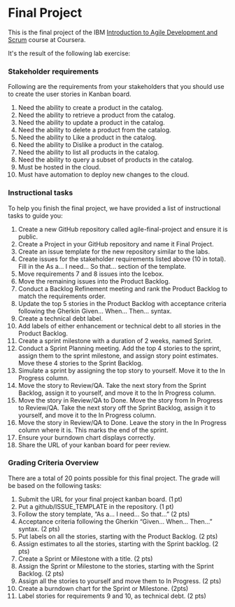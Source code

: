 # Final Project

This is the final project of the IBM [Introduction to Agile Development and Scrum](https://www.coursera.org/learn/agile-development-and-scrum/) course at Coursera.

It's the result of the following lab exercise:

### Stakeholder requirements

Following are the requirements from your stakeholders that you should use to create the user stories in Kanban board.

1. Need the ability to create a product in the catalog.
2. Need the ability to retrieve a product from the catalog.
3. Need the ability to update a product in the catalog.
4. Need the ability to delete a product from the catalog.
5. Need the ability to Like a product in the catalog.
6. Need the ability to Dislike a product in the catalog.
7. Need the ability to list all products in the catalog.
8. Need the ability to query a subset of products in the catalog.
9. Must be hosted in the cloud.
10. Must have automation to deploy new changes to the cloud.

### Instructional tasks

To help you finish the final project, we have provided a list of instructional tasks to guide you:

1. Create a new GitHub repository called agile-final-project and ensure it is public.
2. Create a Project in your GitHub repository and name it Final Project.
3. Create an issue template for the new repository similar to the labs.
4. Create issues for the stakeholder requirements listed above (10 in total). Fill in the As a… I need… So that… section of the template.
5. Move requirements 7 and 8 issues into the Icebox.
6. Move the remaining issues into the Product Backlog.
7. Conduct a Backlog Refinement meeting and rank the Product Backlog to match the requirements order.
8. Update the top 5 stories in the Product Backlog with acceptance criteria following the Gherkin Given… When… Then… syntax.
9. Create a technical debt label.
10. Add labels of either enhancement or technical debt to all stories in the Product Backlog.
11. Create a sprint milestone with a duration of 2 weeks, named Sprint.
12. Conduct a Sprint Planning meeting. Add the top 4 stories to the sprint, assign them to the sprint milestone, and assign story point estimates. Move these 4 stories to the Sprint Backlog.
13. Simulate a sprint by assigning the top story to yourself. Move it to the In Progress column.
14. Move the story to Review/QA. Take the next story from the Sprint Backlog, assign it to yourself, and move it to the In Progress column.
15. Move the story in Review/QA to Done. Move the story from In Progress to Review/QA. Take the next story off the Sprint Backlog, assign it to yourself, and move it to the In Progress column.
16. Move the story in Review/QA to Done. Leave the story in the In Progress column where it is. This marks the end of the sprint.
17. Ensure your burndown chart displays correctly.
18. Share the URL of your kanban board for peer review.

### Grading Criteria Overview

There are a total of 20 points possible for this final project. The grade will be based on the following tasks:

1. Submit the URL for your final project kanban board. (1 pt)  
2. Put a github/ISSUE_TEMPLATE in the repository. (1 pt)
3. Follow the story template, “As a… I need… So that…” (2 pts) 
4. Acceptance criteria following the Gherkin “Given… When… Then…” syntax. (2 pts) 
5. Put labels on all the stories, starting with the Product Backlog. (2 pts) 
6. Assign estimates to all the stories, starting with the Sprint backlog. (2 pts) 
7. Create a Sprint or Milestone with a title. (2 pts) 
8. Assign the Sprint or Milestone to the stories, starting with the Sprint Backlog. (2 pts) 
9. Assign all the stories to yourself and move them to In Progress. (2 pts)
10. Create a burndown chart for the Sprint or Milestone. (2pts) 
11. Label stories for requirements 9 and 10, as technical debt. (2 pts) 
